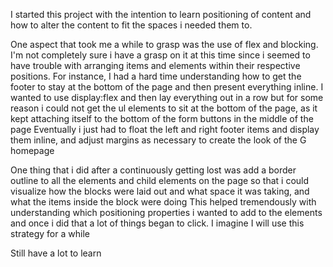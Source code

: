 I started this project with the intention to learn positioning of content and how to alter the content to fit the spaces i needed them to. 

One aspect that took me a while to grasp was the use of flex and blocking. I'm not completely sure i have a grasp on it at this time since i seemed to have trouble with arranging items and elements 
within their respective positions. 
For instance, I had a hard time understanding how to get the footer to stay at the bottom of the page and then present everything inline. I wanted to use display:flex and then lay everything out in a row but for some reason i could not get the ul elements to sit at the bottom of the page, as it kept attaching itself to the bottom of the form buttons in the middle of the page 
Eventually i just had to float the left and right footer items and display them inline, and adjust margins as necessary to create the look of the G homepage

One thing that i did after a continuously getting lost was add a border outline to all the elements and child elements on the page so that i could visualize how the blocks were laid out and what space it was taking, and what the items inside the block were doing
This helped tremendously with understanding which positioning properties i wanted to add to the elements and once i did that a lot of things began to click. I imagine I will use this strategy for a while

Still have a lot to learn
